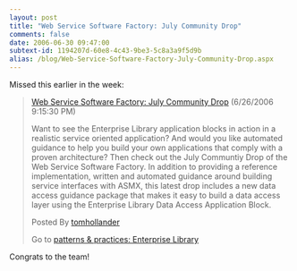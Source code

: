```yaml
---
layout: post
title: "Web Service Software Factory: July Community Drop"
comments: false
date: 2006-06-30 09:47:00
subtext-id: 1194207d-60e8-4c43-9be3-5c8a3a9f5d9b
alias: /blog/Web-Service-Software-Factory-July-Community-Drop.aspx
---
```



Missed this earlier in the week:

> [Web Service Software Factory: July Community Drop](http://practices.gotdotnet.com/svcfactory) (6/26/2006 9:15:30 PM)
> 
> Want to see the Enterprise Library application blocks in action in a realistic service oriented application? And would you like automated guidance to help you build your own applications that comply with a proven architecture? Then check out the July Communtiy Drop of the Web Service Software Factory. In addition to providing a reference implementation, written and automated guidance around building service interfaces with ASMX, this latest drop includes a new data access guidance package that makes it easy to build a data access layer using the Enterprise Library Data Access Application Block.
> 
> Posted By [tomhollander](http://www.gotdotnet.com/community/user/viewprofile.aspx?returl=&UserGuid=2652e519-ea10-4630-9e03-4f7a9bfd32a4&returnTo=CodeGallery)
> 
> Go to [patterns & practices: Enterprise Library](http://www.gotdotnet.com/codegallery/CodeGallery.aspx?id=295a464a-6072-4e25-94e2-91be63527327)

Congrats to the team!

